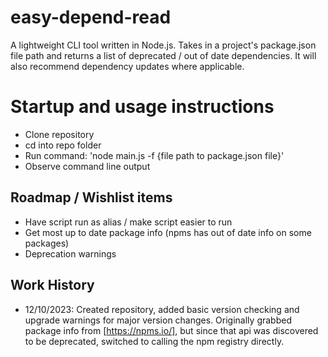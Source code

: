 # easy-depend-read
A lightweight CLI tool written in Node.js. Takes in a project's package.json file path and returns a list of deprecated / out of date dependencies. It will also recommend dependency updates where applicable. 

# Startup and usage instructions

- Clone repository
- cd into repo folder
- Run command: 'node main.js -f {file path to package.json file}'
- Observe command line output

## Roadmap / Wishlist items

- Have script run as alias / make script easier to run
- Get most up to date package info (npms has out of date info on some packages)
- Deprecation warnings

## Work History

- 12/10/2023: Created repository, added basic version checking and upgrade warnings for major version changes. Originally grabbed package info from [https://npms.io/], but since that api was discovered to be deprecated, switched to calling the npm registry directly. 
